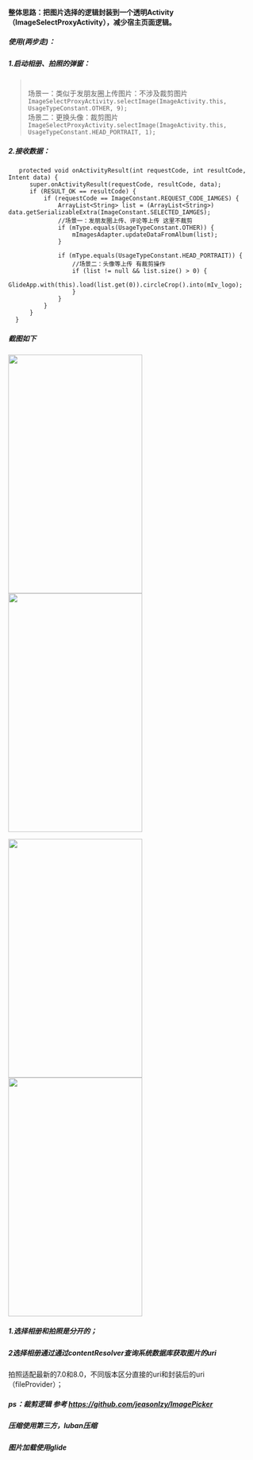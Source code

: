 
#### 整体思路：把图片选择的逻辑封装到一个透明Activity（ImageSelectProxyActivity），减少宿主页面逻辑。
##### 使用(两步走)：
##### 1.启动相册、拍照的弹窗：
>  <br>场景一：类似于发朋友圈上传图片：不涉及裁剪图片</br>
         ```ImageSelectProxyActivity.selectImage(ImageActivity.this, UsageTypeConstant.OTHER, 9); ```
>  <br>场景二：更换头像：裁剪图片</br>
         ```ImageSelectProxyActivity.selectImage(ImageActivity.this, UsageTypeConstant.HEAD_PORTRAIT, 1); ```
##### 2.接收数据：
  ```@Override
     protected void onActivityResult(int requestCode, int resultCode, Intent data) {
        super.onActivityResult(requestCode, resultCode, data);
        if (RESULT_OK == resultCode) {
            if (requestCode == ImageConstant.REQUEST_CODE_IAMGES) {
                ArrayList<String> list = (ArrayList<String>) data.getSerializableExtra(ImageConstant.SELECTED_IAMGES);
                //场景一：发朋友圈上传、评论等上传 这里不裁剪
                if (mType.equals(UsageTypeConstant.OTHER)) {
                    mImagesAdapter.updateDataFromAlbum(list);
                }
  
                if (mType.equals(UsageTypeConstant.HEAD_PORTRAIT)) {
                    //场景二：头像等上传 有裁剪操作
                    if (list != null && list.size() > 0) {
                        GlideApp.with(this).load(list.get(0)).circleCrop().into(mIv_logo);
                    }
                }
            }
        }
    }
 ```


##### 截图如下

<img src="https://github.com/docwei2050/TakePhotoandPickerImage/blob/master/screenshot/Screenshot_20181028-003555.png" width=270 height=480 />  <img src="https://github.com/docwei2050/TakePhotoandPickerImage/blob/master/screenshot/Screenshot_20181028-003559.png" width=270 height=480 />

<img src="https://github.com/docwei2050/TakePhotoandPickerImage/blob/master/screenshot/Screenshot_20181028-003614.png" width=270 height=480 />  <img src="https://github.com/docwei2050/TakePhotoandPickerImage/blob/master/screenshot/Screenshot_20181028-003642.png" width=270 height=480 />


##### 1.选择相册和拍照是分开的；
##### 2选择相册通过通过contentResolver查询系统数据库获取图片的uri
拍照适配最新的7.0和8.0，不同版本区分直接的uri和封装后的uri（fileProvider）；

##### ps：裁剪逻辑 参考 https://github.com/jeasonlzy/ImagePicker
##### 压缩使用第三方，luban压缩
##### 图片加载使用glide


